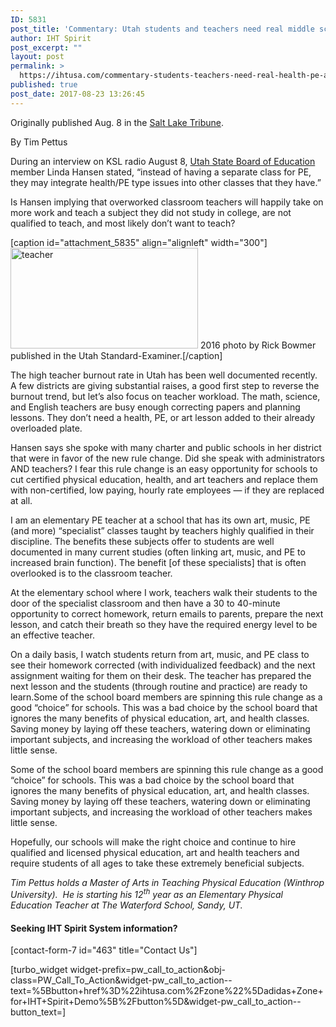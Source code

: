 ```yaml
---
ID: 5831
post_title: 'Commentary: Utah students and teachers need real middle school health, PE and art'
author: IHT Spirit
post_excerpt: ""
layout: post
permalink: >
  https://ihtusa.com/commentary-students-teachers-need-real-health-pe-art/
published: true
post_date: 2017-08-23 13:26:45
---
```

Originally published Aug. 8 in the <a href="http://www.sltrib.com/opinion/commentary/2017/08/20/commentary-utah-students-and-teachers-need-real-middle-school-health-pe-and-art/" target="_blank" rel="noopener">Salt Lake Tribune</a>.
<div class="author-name georgia">By Tim Pettus</div>
<div>
<div class="row paragraph-row">
<p class="col-md-8 col-md-offset-2 col-sm-12 col-xs-12 col-print-12" style="text-align: left;">During an interview on KSL radio August 8, <a href="https://www.schools.utah.gov/" target="_blank" rel="noopener">Utah State Board of Education</a> member Linda Hansen stated, “instead of having a separate class for PE, they may integrate health/PE type issues into other classes that they have.”</p>
<p class="col-md-8 col-md-offset-2 col-sm-12 col-xs-12 col-print-12" style="text-align: left;">Is Hansen implying that overworked classroom teachers will happily take on more work and teach a subject they did not study in college, are not qualified to teach, and most likely don’t want to teach?</p>

</div>
<div class="row paragraph-row">
<p class="element element-paragraph text-align-override-left"><!--more--></p>


[caption id="attachment_5835" align="alignleft" width="300"]<a href="https://ihtusa.com/wp-content/uploads/2017/08/Utah-boe-Hansen-feature.jpg"><img class="wp-image-5835 size-medium" src="https://ihtusa.com/wp-content/uploads/2017/08/Utah-boe-Hansen-feature-300x161.jpg" alt="teacher" width="300" height="161" /></a> 2016 photo by Rick Bowmer published in the Utah Standard-Examiner.[/caption]

The high teacher burnout rate in Utah has been well documented recently. A few districts are giving substantial raises, a good first step to reverse the burnout trend, but let’s also focus on teacher workload. The math, science, and English teachers are busy enough correcting papers and planning lessons. They don’t need a health, PE, or art lesson added to their already overloaded plate.

Hansen says she spoke with many charter and public schools in her district that were in favor of the new rule change. Did she speak with administrators AND teachers? I fear this rule change is an easy opportunity for schools to cut certified physical education, health, and art teachers and replace them with non-certified, low paying, hourly rate employees — if they are replaced at all.

I am an elementary PE teacher at a school that has its own art, music, PE (and more) “specialist” classes taught by teachers highly qualified in their discipline. The benefits these subjects offer to students are well documented in many current studies (often linking art, music, and PE to increased brain function). The benefit [of these specialists] that is often overlooked is to the classroom teacher.

At the elementary school where I work, teachers walk their students to the door of the specialist classroom and then have a 30 to 40-minute opportunity to correct homework, return emails to parents, prepare the next lesson, and catch their breath so they have the required energy level to be an effective teacher.

On a daily basis, I watch students return from art, music, and PE class to see their homework corrected (with individualized feedback) and the next assignment waiting for them on their desk. The teacher has prepared the next lesson and the students (through routine and practice) are ready to learn.Some of the school board members are spinning this rule change as a good “choice” for schools. This was a bad choice by the school board that ignores the many benefits of physical education, art, and health classes. Saving money by laying off these teachers, watering down or eliminating important subjects, and increasing the workload of other teachers makes little sense.

Some of the school board members are spinning this rule change as a good “choice” for schools. This was a bad choice by the school board that ignores the many benefits of physical education, art, and health classes. Saving money by laying off these teachers, watering down or eliminating important subjects, and increasing the workload of other teachers makes little sense.

Hopefully, our schools will make the right choice and continue to hire qualified and licensed physical education, art and health teachers and require students of all ages to take these extremely beneficial subjects.

</div>
<em>Tim Pettus holds a Master of Arts in Teaching Physical Education (Winthrop University).  He is starting his 12<sup>th</sup> year as an Elementary Physical Education Teacher at The Waterford School, Sandy, UT.</em>

</div>
<h4>Seeking IHT Spirit System information?</h4>
[contact-form-7 id="463" title="Contact Us"]

[turbo_widget widget-prefix=pw_call_to_action&obj-class=PW_Call_To_Action&widget-pw_call_to_action--text=%5Bbutton+href%3D%22ihtusa.com%2Fzone%22%5Dadidas+Zone+for+IHT+Spirit+Demo%5B%2Fbutton%5D&widget-pw_call_to_action--button_text=]